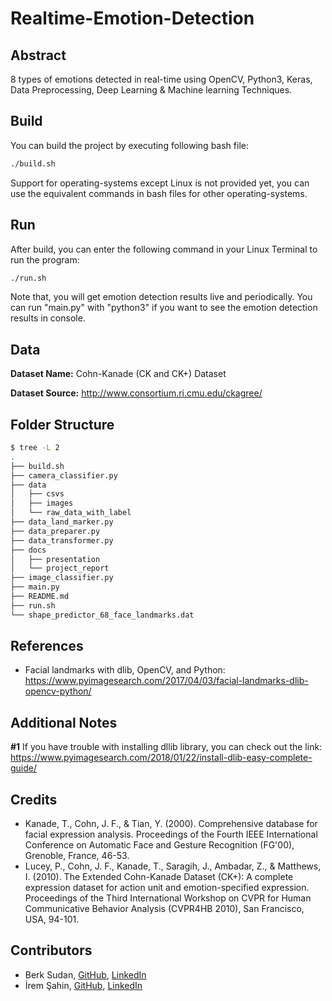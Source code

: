 # Realtime-Emotion-Detection 
## Abstract
8 types of emotions detected in real-time using OpenCV, Python3, Keras, Data Preprocessing, Deep Learning & Machine learning Techniques.

## Build
You can build the project by executing following bash file:

```bash
./build.sh
```

Support for operating-systems except Linux is not provided yet, you can use the equivalent commands in bash files for other operating-systems.

## Run
After build, you can enter the following command in your Linux Terminal to run the program:


```bash
./run.sh
```
Note that, you will get emotion detection results live and periodically. You can run "main.py" with "python3" if you want to see the emotion detection results in console. 

## Data 
**Dataset Name:** Cohn-Kanade (CK and CK+) Dataset

**Dataset Source:** http://www.consortium.ri.cmu.edu/ckagree/
 
## Folder Structure
```bash
$ tree -L 2
.
├── build.sh
├── camera_classifier.py
├── data
│   ├── csvs
│   ├── images
│   └── raw_data_with_label
├── data_land_marker.py
├── data_preparer.py
├── data_transformer.py
├── docs
│   ├── presentation
│   └── project_report
├── image_classifier.py
├── main.py
├── README.md
├── run.sh
└── shape_predictor_68_face_landmarks.dat

```

## References
- Facial landmarks with dlib, OpenCV, and Python: https://www.pyimagesearch.com/2017/04/03/facial-landmarks-dlib-opencv-python/

## Additional Notes
**#1** If you have trouble with installing dllib library, you can check out the link: https://www.pyimagesearch.com/2018/01/22/install-dlib-easy-complete-guide/

## Credits
- Kanade, T., Cohn, J. F., & Tian, Y. (2000). Comprehensive database for facial expression analysis. Proceedings of the Fourth IEEE International Conference on Automatic Face and Gesture Recognition (FG'00), Grenoble, France, 46-53.
- Lucey, P., Cohn, J. F., Kanade, T., Saragih, J., Ambadar, Z., & Matthews, I. (2010). The Extended Cohn-Kanade Dataset (CK+): A complete expression dataset for action unit and emotion-specified expression. Proceedings of the Third International Workshop on CVPR for Human Communicative Behavior Analysis (CVPR4HB 2010), San Francisco, USA, 94-101.

## Contributors
- Berk Sudan, [GitHub](https://github.com/berksudan), [LinkedIn](https://linkedin.com/in/berksudan/)
- İrem Şahin, [GitHub](https://github.com/iremss),  [LinkedIn](https://linkedin.com/in/sahinirem/)
